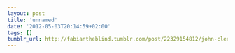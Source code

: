```yaml
---
layout: post
title: 'unnamed'
date: '2012-05-03T20:14:59+02:00'
tags: []
tumblr_url: http://fabiantheblind.tumblr.com/post/22329154812/john-cleese-tries-to-explain-creativity-and-how-to
---
```

